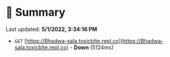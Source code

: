 # 📖 Summary
Last updated: **5/1/2022, 3:34:16 PM**

- `GET` [https://Bhadwa-sala.toxicblte.repl.co](https://Bhadwa-sala.toxicblte.repl.co) - **Down** (5124ms)
